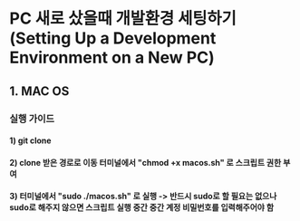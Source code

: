 # PC 새로 샀을때 개발환경 세팅하기 (Setting Up a Development Environment on a New PC)

## 1. MAC OS
### 실행 가이드
#### 1) git clone 
#### 2) clone 받은 경로로 이동 터미널에서 "chmod +x macos.sh" 로 스크립트 권한 부여
#### 3) 터미널에서 "sudo ./macos.sh" 로 실행 -> 반드시 sudo로 할 필요는 없으나 sudo로 해주지 않으면 스크립트 실행 중간 중간 계정 비밀번호를 입력해주어야 함
